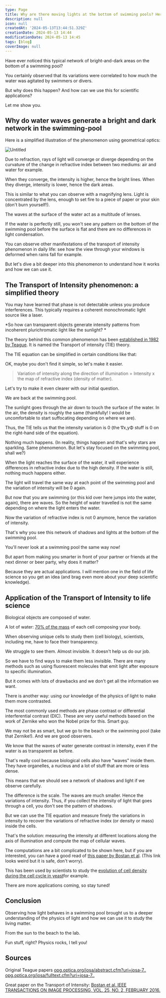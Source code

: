 ```yaml
---
type: Page
title: Why are there moving lights at the bottom of swimming pools? Here comes the Transport of Intensity effect.
description: null
icon: null
createdAt: '2024-05-13T13:44:51.329Z'
creationDate: 2024-05-13 14:44
modificationDate: 2024-05-13 14:45
tags: [blog]
coverImage: null
---
```


Have ever noticed this typical network of bright-and-dark areas on the bottom of a swimming pool?

You certainly observed that its variations were correlated to how much the water was agitated by swimmers or divers.

But why does this happen? And how can we use this for scientific applications?

Let me show you.

## Why do water waves generate a bright and dark network in the swimming-pool

Here is a simplified illustration of the phenomenon using geometrical optics:

![Untitled](https://cdn.hashnode.com/res/hashnode/image/upload/v1655719737905/Xf413-jRk.jpg?auto=compress,format&format=webp)

Due to refraction, rays of light will converge or diverge depending on the curvature of the change in refractive index between two mediums: air and water for example.

When they converge, the intensity is higher, hence the bright lines. When they diverge, intensity is lower, hence the dark areas.

This is similar to what you can observe with a magnifying lens. Light is concentrated by the lens, enough to set fire to a piece of paper or your skin (don't burn yourself!).

The waves at the surface of the water act as a multitude of lenses.

If the water is perfectly still, you won't see any pattern on the bottom of the swimming pool before the surface is flat and there are no differences in light condensation.

You can observe other manifestations of the transport of intensity phenomenon in daily life: see how the view through your windows is deformed when rains fall for example.

But let's dive a bit deeper into this phenomenon to understand how it works and how we can use it.

## The Transport of Intensity phenomenon: a simplified theory

You may have learned that phase is not detectable unless you produce interferences. This typically requires a coherent monochromatic light source like a laser.

*So how can transparent objects generate intensity patterns from incoherent plurichromatic light like the sunlight? *

The theory behind this common phenomenon has been [established in 1982 by Teague](https://opg.optica.org/josa/fulltext.cfm?uri=josa-72-9-1199&id=58482). It is named the Transport of intensity (TIE) theory.

The TIE equation can be simplified in certain conditions like that:

OK, maybe you don't find it simple, so let's make it easier.

> Variation of intensity along the direction of illumination = Intensity x the map of refractive index (density of matter).

Let's try to make it even clearer with our initial question.

We are back at the swimming pool.

The sunlight goes through the air down to touch the surface of the water. In the air, the density is roughly the same (thankfully! I would be uncomfortable to start suffocating depending on where we are).

Thus, the TIE tells us that the intensity variation is 0 (the ∇x,yΦ stuff is 0 on the right-hand side of the equation).

Nothing much happens. (In reality, things happen and that's why stars are sparkling. Same phenomenon. But let's stay focused on the swimming pool, shall we?)

When the light reaches the surface of the water, it will experience differences in refractive index due to the high density. If the water is still, nothing much happens either.

The light will travel the same way at each point of the swimming pool and the variation of intensity will be 0 again.

But now that you are swimming (or this kid over here jumps into the water, again), there are waves. So the height of water travelled is not the same depending on where the light enters the water.

Now the variation of refractive index is not 0 anymore, hence the variation of intensity.

That's why you see this network of shadows and lights at the bottom of the swimming pool.

You'll never look at a swimming pool the same way now!

But apart from making you smarter in front of your partner or friends at the next dinner or beer party, why does it matter?

Because they are actual applications. I will mention one in the field of life science so you get an idea (and brag even more about your deep scientific knowledge).

## Application of the Transport of Intensity to life science

Biological objects are composed of water.

A lot of water: [70% of the mass](https://www.ncbi.nlm.nih.gov/books/NBK9879/) of each cell composing your body.

When observing unique cells to study them (cell biology), scientists, including me, have to face their transparency.

We struggle to see them. Almost invisible. It doesn't help us do our job.

So we have to find ways to make them less invisible. There are many methods such as using fluorescent molecules that emit light after exposure to specific illumination.

But it comes with lots of drawbacks and we don't get all the information we want.

There is another way: using our knowledge of the physics of light to make them more contrasted.

The most commonly used methods are phase contrast or differential interferential contrast (DIC). These are very useful methods based on the work of Zernike who won the Nobel prize for this. Smart guy.

We may not be as smart, but we go to the beach or the swimming pool (take that Zernike!). And we are good observers.

We know that the waves of water generate contrast in intensity, even if the water is as transparent as before.

That's really cool because biological cells also have "waves" inside them. They have organelles, a nucleus and a lot of stuff that are more or less dense.

This means that we should see a network of shadows and light if we observe carefully.

The difference is the scale. The waves are much smaller. Hence the variations of intensity. Thus, if you collect the intensity of light that goes through a cell, you don't see the pattern of shadows.

But we can use the TIE equation and measure finely the variations in intensity to recover the variations of refractive index (or density or mass) inside the cells.

That's the solution: measuring the intensity at different locations along the axis of illumination and compute the map of cellular waves.

The computations are a bit complicated to be shown here, but if you are interested, you can have a good read of [this paper by Bostan et al](https://www.google.com/url?sa=t&rct=j&q=&esrc=s&source=web&cd=&ved=2ahUKEwjjlPTPwfr4AhWWQ0EAHfyRBqgQFnoECAcQAQ&url=http%3A%2F%2Fbigwww.epfl.ch%2Fpublications%2Fbostan1601.pdf&usg=AOvVaw1Rd0kCApAkzVvTuH_E2gfz). (This link looks weird but it is safe, don't worry).

This has been used by scientists to study the [evolution of cell density during the cell cycle in yeast](https://elifesciences.org/articles/64901)for example.

There are more applications coming, so stay tuned!

## Conclusion

Observing how light behaves in a swimming pool brought us to a deeper understanding of the physics of light and how we can use it to study the living matter.

From the sun to the beach to the lab.

Fun stuff, right? Physics rocks, I tell you!

## Sources

Original Teague papers [opg.optica.org/josa/abstract.cfm?uri=josa-7..](https://opg.optica.org/josa/abstract.cfm?uri=josa-73-11-1434) [opg.optica.org/josa/fulltext.cfm?uri=josa-7..](https://opg.optica.org/josa/fulltext.cfm?uri=josa-72-9-1199&id=58482)

Great paper on the Transport of Intensity: [Bostan et al. IEEE TRANSACTIONS ON IMAGE PROCESSING, VOL. 25, NO. 2, FEBRUARY 2016.](https://www.google.com/url?sa=t&rct=j&q=&esrc=s&source=web&cd=&ved=2ahUKEwjjlPTPwfr4AhWWQ0EAHfyRBqgQFnoECAcQAQ&url=http%3A%2F%2Fbigwww.epfl.ch%2Fpublications%2Fbostan1601.pdf&usg=AOvVaw1Rd0kCApAkzVvTuH_E2gfz)

